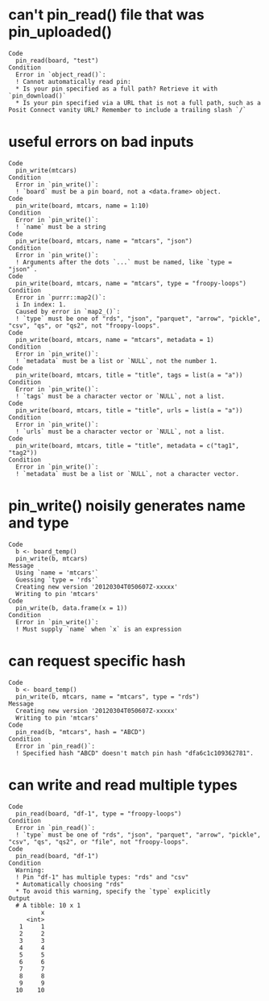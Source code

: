 # can't pin_read() file that was pin_uploaded()

    Code
      pin_read(board, "test")
    Condition
      Error in `object_read()`:
      ! Cannot automatically read pin:
      * Is your pin specified as a full path? Retrieve it with `pin_download()`
      * Is your pin specified via a URL that is not a full path, such as a Posit Connect vanity URL? Remember to include a trailing slash `/`

# useful errors on bad inputs

    Code
      pin_write(mtcars)
    Condition
      Error in `pin_write()`:
      ! `board` must be a pin board, not a <data.frame> object.
    Code
      pin_write(board, mtcars, name = 1:10)
    Condition
      Error in `pin_write()`:
      ! `name` must be a string
    Code
      pin_write(board, mtcars, name = "mtcars", "json")
    Condition
      Error in `pin_write()`:
      ! Arguments after the dots `...` must be named, like `type = "json"`.
    Code
      pin_write(board, mtcars, name = "mtcars", type = "froopy-loops")
    Condition
      Error in `purrr::map2()`:
      i In index: 1.
      Caused by error in `map2_()`:
      ! `type` must be one of "rds", "json", "parquet", "arrow", "pickle", "csv", "qs", or "qs2", not "froopy-loops".
    Code
      pin_write(board, mtcars, name = "mtcars", metadata = 1)
    Condition
      Error in `pin_write()`:
      ! `metadata` must be a list or `NULL`, not the number 1.
    Code
      pin_write(board, mtcars, title = "title", tags = list(a = "a"))
    Condition
      Error in `pin_write()`:
      ! `tags` must be a character vector or `NULL`, not a list.
    Code
      pin_write(board, mtcars, title = "title", urls = list(a = "a"))
    Condition
      Error in `pin_write()`:
      ! `urls` must be a character vector or `NULL`, not a list.
    Code
      pin_write(board, mtcars, title = "title", metadata = c("tag1", "tag2"))
    Condition
      Error in `pin_write()`:
      ! `metadata` must be a list or `NULL`, not a character vector.

# pin_write() noisily generates name and type

    Code
      b <- board_temp()
      pin_write(b, mtcars)
    Message
      Using `name = 'mtcars'`
      Guessing `type = 'rds'`
      Creating new version '20120304T050607Z-xxxxx'
      Writing to pin 'mtcars'
    Code
      pin_write(b, data.frame(x = 1))
    Condition
      Error in `pin_write()`:
      ! Must supply `name` when `x` is an expression

# can request specific hash

    Code
      b <- board_temp()
      pin_write(b, mtcars, name = "mtcars", type = "rds")
    Message
      Creating new version '20120304T050607Z-xxxxx'
      Writing to pin 'mtcars'
    Code
      pin_read(b, "mtcars", hash = "ABCD")
    Condition
      Error in `pin_read()`:
      ! Specified hash "ABCD" doesn't match pin hash "dfa6c1c109362781".

# can write and read multiple types

    Code
      pin_read(board, "df-1", type = "froopy-loops")
    Condition
      Error in `pin_read()`:
      ! `type` must be one of "rds", "json", "parquet", "arrow", "pickle", "csv", "qs", "qs2", or "file", not "froopy-loops".
    Code
      pin_read(board, "df-1")
    Condition
      Warning:
      ! Pin "df-1" has multiple types: "rds" and "csv"
      * Automatically choosing "rds"
      * To avoid this warning, specify the `type` explicitly
    Output
      # A tibble: 10 x 1
             x
         <int>
       1     1
       2     2
       3     3
       4     4
       5     5
       6     6
       7     7
       8     8
       9     9
      10    10

